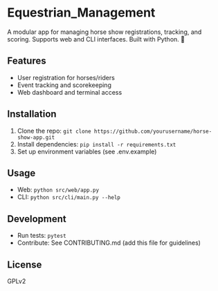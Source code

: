 # Equestrian_Management
A modular app for managing horse show registrations, tracking, and scoring. Supports web and CLI interfaces. Built with Python. 🐍

## Features
- User registration for horses/riders
- Event tracking and scorekeeping
- Web dashboard and terminal access

## Installation
1. Clone the repo: `git clone https://github.com/yourusername/horse-show-app.git`
2. Install dependencies: `pip install -r requirements.txt`
3. Set up environment variables (see .env.example)

## Usage
- Web: `python src/web/app.py`
- CLI: `python src/cli/main.py --help`

## Development
- Run tests: `pytest`
- Contribute: See CONTRIBUTING.md (add this file for guidelines)

## License
GPLv2

